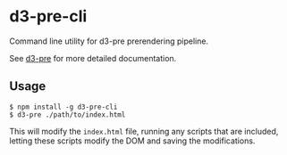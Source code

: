 # d3-pre-cli
Command line utility for d3-pre prerendering pipeline.

See [d3-pre](https://github.com/fivethirtyeight/d3-pre) for more detailed documentation.

## Usage

```
$ npm install -g d3-pre-cli
$ d3-pre ./path/to/index.html
```

This will modify the `index.html` file, running any scripts that are included,
letting these scripts modify the DOM and saving the modifications.
